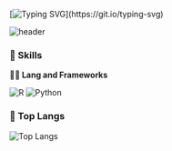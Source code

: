 [![Typing SVG](https://readme-typing-svg.demolab.com?font=Playfair+Display&size=60&pause=1000&color=3376FF&background=FFF7EE6A&center=true&vCenter=true&height=300&lines=Hello+World+!)](https://git.io/typing-svg)

![header](https://capsule-render.vercel.app/api?type=rounded&color=auto&height=360&text=Hello+World%21&fontSize=60&fontAlign=50&fontAlignY=50&desc=&descSize=20&descAlign=50&descAlignY=60)

### 🦾 Skills
**🧑‍💻 Lang and Frameworks**

![R](https://img.shields.io/badge/r-276DC3.svg?&style=for-the-badge&logo=r&logoColor=white) ![Python](https://img.shields.io/badge/python-3776AB.svg?&style=for-the-badge&logo=python&logoColor=white) 

### 🚌 Top Langs
![Top Langs](https://github-readme-stats.vercel.app/api/top-langs/?username=ingstats&layout=pie)
